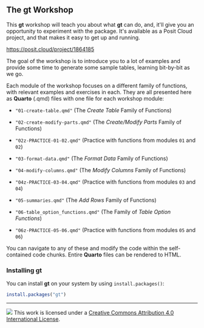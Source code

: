 ## The **gt** Workshop

This **gt** workshop will teach you about what **gt** can do, and, it'll give you an opportunity to experiment with the package. It's available as a Posit Cloud project, and that makes it easy to get up and running.

https://posit.cloud/project/1864185

The goal of the workshop is to introduce you to a lot of examples and provide some time to generate some sample tables, learning bit-by-bit as we go.

Each module of the workshop focuses on a different family of functions, with relevant examples and exercises in each. They are all presented here as **Quarto** (.qmd) files with one file for each workshop module:

- `"01-create-table.qmd"` (The *Create Table* Family of Functions)
- `"02-create-modify-parts.qmd"` (The *Create/Modify Parts* Family of Functions)

- `"02z-PRACTICE-01-02.qmd"` (Practice with functions from modules `01` and `02`)

- `"03-format-data.qmd"` (The *Format Data* Family of Functions)
- `"04-modify-columns.qmd"` (The *Modify Columns* Family of Functions)

- `"04z-PRACTICE-03-04.qmd"` (Practice with functions from modules `03` and `04`)

- `"05-summaries.qmd"` (The *Add Rows* Family of Functions)
- `"06-table_option_functions.qmd"` (The Family of *Table Option Functions*)

- `"06z-PRACTICE-05-06.qmd"` (Practice with functions from modules `05` and `06`)

You can navigate to any of these and modify the code within the self-contained code chunks. Entire **Quarto** files can be rendered to HTML.

### Installing **gt**

You can install **gt** on your system by using `install.packages()`:

``` r
install.packages("gt")
```

-----

![](https://i.creativecommons.org/l/by/4.0/88x31.png) This work is
licensed under a [Creative Commons Attribution 4.0 International
License](https://creativecommons.org/licenses/by/4.0/).